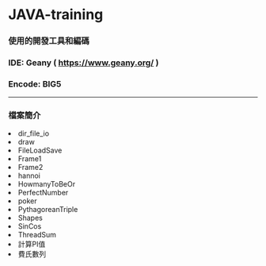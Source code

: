 # JAVA-training

<h3>使用的開發工具和編碼</h3>

<h3>IDE: Geany ( <a href="https://www.geany.org/">https://www.geany.org/</a> )</h3>
<h3>Encode: BIG5</h3>
<hr/>

<h3>檔案簡介</h3>

<li>dir_file_io</li>
<li>draw</li>
<li>FileLoadSave</li>
<li>Frame1</li>
<li>Frame2</li>
<li>hannoi</li>
<li>HowmanyToBeOr</li>
<li>PerfectNumber</li>
<li>poker</li>
<li>PythagoreanTriple</li>
<li>Shapes</li>
<li>SinCos</li>
<li>ThreadSum</li>
<li>計算PI值</li>
<li>費氏數列</li>
